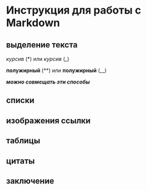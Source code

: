 # Инструкция для работы с Markdown
## выделение текста
*курсив* (*)  или _курсив_ (_)

**полужирный** (**) или __полужирный__ (__)

_**можно совмещать эти способы**_
## списки
## изображения ссылки 
## таблицы 
## цитаты
## заключение 
